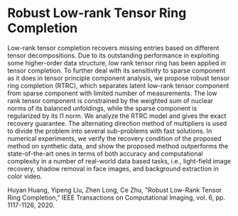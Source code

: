 # Robust Low-rank Tensor Ring Completion


Low-rank tensor completion recovers missing entries based on different tensor decompositions. Due to its outstanding performance in exploiting some higher-order data structure, low rank tensor ring has been applied in tensor completion. To further deal with its sensitivity to sparse component as it does in tensor principle component analysis, we propose robust tensor ring completion (RTRC), which separates latent low-rank tensor component from sparse component with limited number of measurements. The low rank tensor component is constrained by the weighted sum of nuclear norms of its balanced unfoldings, while the sparse component is regularized by its l1 norm. We analyze the RTRC model and gives the exact recovery guarantee. The alternating direction method of multipliers is used to divide the problem into several sub-problems with fast solutions. In numerical experiments, we verify the recovery condition of the proposed method on synthetic data, and show the proposed method outperforms the state-of-the-art ones in terms of both accuracy and computational complexity in a number of real-world data based tasks, i.e., light-field image recovery, shadow removal in face images, and background extraction in color video.



Huyan Huang, Yipeng Liu, Zhen Long, Ce Zhu, "Robust Low-Rank Tensor Ring Completion," IEEE Transactions on Computational Imaging, vol. 6, pp. 1117-1126, 2020. 
